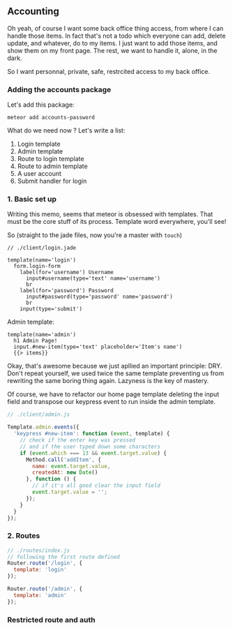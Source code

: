 Accounting
----------

Oh yeah, of course I want some back office thing access, from where I can handle those items. In fact that's not a todo which everyone can add, delete update, and whatever, do to my items. I just want to add those items, and show them on my front page. The rest, we want to handle it, alone, in the dark.

So I want personnal, private, safe, restrcited access to my back office.

### Adding the accounts package

Let's add this package:

```shell
meteor add accounts-password
```

What do we need now ? Let's write a list:
  1. Login template
  2. Admin template
  3. Route to login template
  4. Route to admin template
  5. A user account
  6. Submit handler for login



### 1. Basic set up

Writing this memo, seems that meteor is obsessed with templates. That must be the core stuff of its process. Template word everywhere, you'll see!

So (straight to the jade files, now you're a master with `touch`)
```jade
// ./client/login.jade

template(name='login')
  form.login-form
    label(for='username') Username
      input#username(type='text' name='username')
      br
    label(for='password') Password
      input#password(type='password' name='password')
      br
    input(type='submit')
```

Admin template:
```jade
template(name='admin')
  h1 Admin Page!
  input.#new-item(type='text' placeholder='Item's name')
  {{> items}}
```

Okay, that's awesome because we just apllied an important principle: DRY.
Don't repeat yourself, we used twice the same template preventing us from rewriting the same boring thing again.
Lazyness is the key of mastery.

Of course, we have to refactor our home page template deleting the input field and transpose our keypress event to run inside the admin template.

```js
// ./client/admin.js

Template.admin.events({
  'keypress #new-item': function (event, template) {
    // check if the enter key was pressed
    // and if the user typed down some characters
    if (event.which === 13 && event.target.value) {
      Method.call('addItem', {
        name: event.target.value,
        createdAt: new Date()
      }, function () {
        // if it's all good clear the input field
        event.target.value = '';
      });
    }
  }
});
```

### 2. Routes

```js
// ./routes/index.js
// following the first route defined
Router.route('/login', {
  template: 'login'
});

Router.route('/admin', {
  template: 'admin'
});
```

### Restricted route and auth





